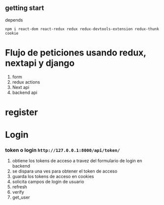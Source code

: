 
## getting start

depends

`npm i react-dom react-redux redux redux-devtools-extension redux-thunk cookie`


# Flujo de peticiones usando redux, nextapi y django

1. form   
2. redux actions 
3. Next api 
4. backend api 

# register


# Login 

### token o login `http://127.0.0.1:8000/api/token/`
   1. obtiene los tokens de acceso a travez del formulario de login en backend
   2. se dispara una ves para obtener el token de acceso
   3. guarda los tokens de acceso en cookies
   4. solicita campos de login de usuario
2. refresh 
3. verify
4. get_user